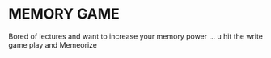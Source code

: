 # MEMORY GAME 
Bored of lectures and want to increase your memory power ... u hit the write game 
play and Memeorize  
